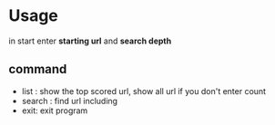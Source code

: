 # Usage
in start enter __starting url__ and __search depth__
## command
- list <count>: show the top scored url, show all url if you don't enter count
- search <arg>: find url including <arg>
- exit: exit program